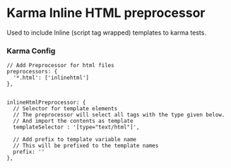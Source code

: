 # Karma Inline HTML preprocessor
Used to include Inline (script tag wrapped) templates to karma tests.

### Karma Config
```
// Add Preprocessor for html files
preprocessors: {
  '*.html': ['inlinehtml']
},


inlineHtmlPreprocessor: {
  // Selector for template elements
  // The preprocessor will select all tags with the type given below.
  // And import the contents as template
  templateSelector : '[type="text/html"]',

  // Add prefix to template variable name
  // This will be prefixed to the template names
  prefix: ''
},
```
